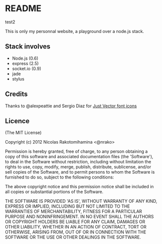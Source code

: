 # README

test2

This is only my personnal website, a playground over a node.js stack.

## Stack involves

* Node.js (0.6)
* express (2.5)
* socket.io (0.9)
* jade
* stylus

## Credits

Thanks to @alexpeattie and Sergio Diaz for [Just Vector font icons](http://www.alexpeattie.com/projects/justvector_font/)

## Licence

(The MIT License)

Copyright (c) 2012 Nicolas Rakotomihamina <@nrako>

Permission is hereby granted, free of charge, to any person obtaining
a copy of this software and associated documentation files (the
'Software'), to deal in the Software without restriction, including
without limitation the rights to use, copy, modify, merge, publish,
distribute, sublicense, and/or sell copies of the Software, and to
permit persons to whom the Software is furnished to do so, subject to
the following conditions:

The above copyright notice and this permission notice shall be
included in all copies or substantial portions of the Software.

THE SOFTWARE IS PROVIDED 'AS IS', WITHOUT WARRANTY OF ANY KIND,
EXPRESS OR IMPLIED, INCLUDING BUT NOT LIMITED TO THE WARRANTIES OF
MERCHANTABILITY, FITNESS FOR A PARTICULAR PURPOSE AND NONINFRINGEMENT.
IN NO EVENT SHALL THE AUTHORS OR COPYRIGHT HOLDERS BE LIABLE FOR ANY
CLAIM, DAMAGES OR OTHER LIABILITY, WHETHER IN AN ACTION OF CONTRACT,
TORT OR OTHERWISE, ARISING FROM, OUT OF OR IN CONNECTION WITH THE
SOFTWARE OR THE USE OR OTHER DEALINGS IN THE SOFTWARE.
